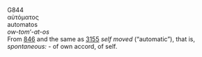 <body>
  <p>G844<br>  αὐτόματος  <br> automatos  <br><i>ow-tom‘-at-os </i><br>From <a href="g0846.htm">846</a> and the same as <a href="g3155.htm">3155</a>  <i>self</i> <i>moved</i> (“automatic”), that is, <i>spontaneous:</i> - of own accord, of self.<br></p>
 </body>